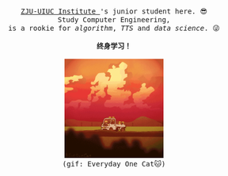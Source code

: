 <p align="center">
    <br>
    <samp>
    <a href="https://zjui.intl.zju.edu.cn/" target="_blank"> ZJU-UIUC Institute </a>
    's junior student here. 😎
    <br>
        Study Computer Engineering,
    <br>
    is a rookie for <em>algorithm</em>, <em>TTS</em> and <em>data science</em>. 😜
    </samp>
    <br>
    <br>
        <strong>终身学习！</strong>
    <br>
    <br>
    <img width='200' height='200' src="https://github.com/RickyL-2000/RickyL-2000/blob/master/img/EverydayOneCat.gif?raw=true">
    <br>
        <kbd>(gif: Everyday One Cat🐱)</kbd>
</p>
